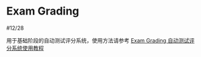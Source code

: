 # Exam Grading
#12/28

用于基础阶段的自动测试评分系统，使用方法请参考 [Exam Grading 自动测试评分系统使用教程](https://github.com/LearningInfiniTensor/.github/blob/main/exam-grading-user-guide/doc.md)
